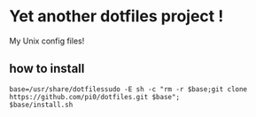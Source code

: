 Yet another dotfiles project !
===========

My Unix config files!

## how to install


    base=/usr/share/dotfilessudo -E sh -c "rm -r $base;git clone https://github.com/pi0/dotfiles.git $base";
    $base/install.sh
    
